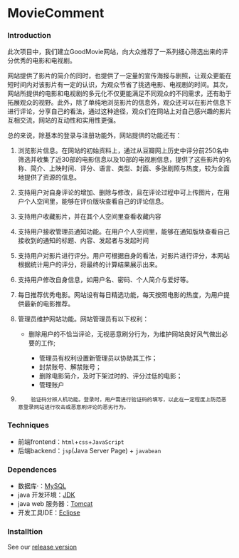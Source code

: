 # MovieComment

### Introduction

此次项目中，我们建立GoodMovie网站，向大众推荐了一系列细心筛选出来的评分优秀的电影和电视剧。

网站提供了影片的简介的同时，也提供了一定量的宣传海报与剧照，让观众更能在短时间内对该影片有一定的认识，为观众节省了挑选电影、电视剧的时间。其次，网站所提供的电影和电视剧的多元化不仅更能满足不同观众的不同需求，还有助于拓展观众的视野。此外，除了单纯地浏览影片的信息外，观众还可以在影片信息下进行评论，分享自己的看法，通过这种途径，观众们在网站上对自己感兴趣的影片互相交流，网站的互动性和实用性更强。

总的来说，除基本的登录与注册功能外，网站提供的功能还有：

1.    浏览影片信息。在网站的初始资料上，通过从豆瓣网上历史中评分前250名中筛选并收集了近30部的电影信息以及10部的电视剧信息，提供了这些影片的名称、简介、上映时间、评分、语言、类型、封面、多张剧照与热度，较为全面地提供了资源的信息。

2.    支持用户对自身评论的增加、删除与修改，且在评论过程中可上传图片，在用户个人空间里，能够在评价版块查看自己的评论信息。

3.    支持用户收藏影片，并在其个人空间里查看收藏内容

4.    支持用户接收管理员通知功能。在用户个人空间里，能够在通知版块查看自己接收到的通知的标题、内容、发起者与发起时间

5.    支持用户对影片进行评分。用户可根据自身的看法，对影片进行评分，本网站根据统计用户的评分，将最终的计算结果展示出来。

6.    支持用户修改自身信息，如用户名、密码、个人简介与爱好等。

7.    每日推荐优秀电影。网站设有每日精选功能，每天按照电影的热度，为用户提供最新的电影推荐。

8.    管理员维护网站功能。网站管理员有以下权利：

      * 删除用户的不恰当评论，无视恶意刷分行为，为维护网站良好风气做出必要的工作;


           * 管理员有权利设置新管理员以协助其工作；
           * 封禁账号、解禁账号；
           * 删除电影简介，及时下架过时的、评分过低的电影；
           * 管理账户

9.         验证码分辨人机功能。登录时，用户需进行验证码的填写，以此在一定程度上防范恶意登录网站进行攻击或恶意刷评论的恶劣行为。

### Techniques

* 前端frontend：`html`+`css`+`JavaScript`
* 后端backend：`jsp`(Java Server Page) + `javabean` 

### Dependences

* 数据库·：[MySQL](https://dev.mysql.com/downloads/mysql/)
* java 开发环境：[JDK](http://www.oracle.com/technetwork/java/javase/downloads/index.html)
* java web 服务器：[Tomcat](http://tomcat.apache.org/)
* 开发工具IDE：[Eclipse](https://www.eclipse.org/downloads/) 

### Installtion

See our [release version](https://github.com/freedom-zjw/MovieComment/releases)



